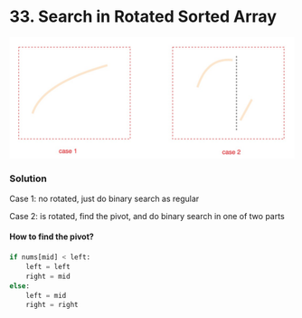 # 33. Search in Rotated Sorted Array

![](../.gitbook/assets/1589074766777.jpg)

### Solution

Case 1: no rotated, just do binary search as regular

Case 2: is rotated, find the pivot, and do binary search in one of two parts

#### How to find the pivot? 

```python
if nums[mid] < left:
    left = left
    right = mid
else:
    left = mid
    right = right
```

#### 

